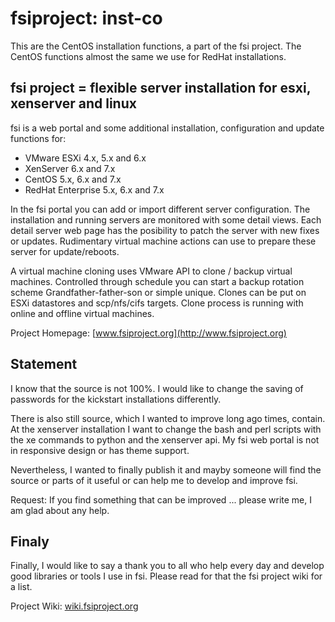 # fsiproject: inst-co

This are the CentOS installation functions, a part of the fsi project. The CentOS functions almost the same we use for RedHat installations.


## fsi project = flexible server installation for esxi, xenserver and linux

fsi is a web portal and some additional installation, configuration and update functions for:
- VMware ESXi 4.x, 5.x and 6.x
- XenServer 6.x and 7.x
- CentOS 5.x, 6.x and 7.x
- RedHat Enterprise 5.x, 6.x and 7.x

In the fsi portal you can add or import different server configuration. The installation and running servers are monitored with some detail views. Each detail server web page has the posibility to patch the server with new fixes or updates. Rudimentary virtual machine actions can use to prepare these server for update/reboots.

A virtual machine cloning uses VMware API to clone / backup virtual machines. Controlled through schedule you can start a backup rotation scheme Grandfather-father-son or simple unique. Clones can be put on ESXi datastores and scp/nfs/cifs targets. Clone process is running with online and offline virtual machines.

Project Homepage: [www.fsiproject.org](http://www.fsiproject.org)



## Statement

I know that the source is not 100%. I would like to change the saving of passwords for the kickstart installations differently. 

There is also still source, which I wanted to improve long ago times, contain. At the xenserver installation I want to change the bash and perl scripts with the xe commands to python and the xenserver api. My fsi web portal is not in responsive design or has theme support.

Nevertheless, I wanted to finally publish it and mayby someone will find the source or parts of it useful or can help me to develop and improve fsi.

Request: If you find something that can be improved ... please write me, I am glad about any help.

## Finaly

Finally, I would like to say a thank you to all who help every day and develop good libraries or tools I use in fsi. Please read for that the fsi project wiki for a list.

Project Wiki: [wiki.fsiproject.org](http://wiki.fsiproject.org)